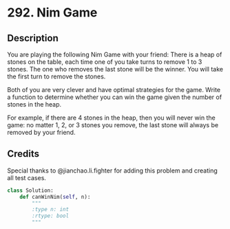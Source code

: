 # 292. Nim Game

## Description

 You are playing the following Nim Game with your friend: There is a heap of stones on the table, each time one of you take turns to remove 1 to 3 stones. The one who removes the last stone will be the winner. You will take the first turn to remove the stones.

Both of you are very clever and have optimal strategies for the game. Write a function to determine whether you can win the game given the number of stones in the heap.

For example, if there are 4 stones in the heap, then you will never win the game: no matter 1, 2, or 3 stones you remove, the last stone will always be removed by your friend.

## Credits

Special thanks to @jianchao.li.fighter for adding this problem and creating all test cases.

```python
class Solution:
    def canWinNim(self, n):
        """
        :type n: int
        :rtype: bool
        """
```
